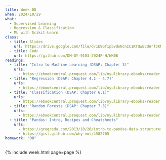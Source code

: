 ```yaml
---
title: Week 08
when: 2024/10/29
what:
  - Supervised Learning
  - Regression & Classification
  - ML with Scikit-Learn
class:
  - title: Slides
    url: https://drive.google.com/file/d/1E9Gf1pbvdoNcnIC1KTQwECdArfJKMtWY/
  - title: Code
    url: https://github.com/DM-GY-9103-2024F-H/WK08
readings:
  - title: "Intro to Machine Learning (DSAP: Chapter 3)"
    urls:
      - https://ebookcentral.proquest.com/lib/nyulibrary-ebooks/reader.action?docID=5264120&ppg=124
  - title: "Regression (DSAP: Chapter 4.1 - 4.7)"
    urls:
      - https://ebookcentral.proquest.com/lib/nyulibrary-ebooks/reader.action?docID=5264120&ppg=168
  - title: "Classification (DSAP: Chapter 6.1)"
    urls:
      - https://ebookcentral.proquest.com/lib/nyulibrary-ebooks/reader.action?docID=5264120&ppg=232
  - title: "Random Forests (DSAP: Chapter 7.3)"
    urls:
      - https://ebookcentral.proquest.com/lib/nyulibrary-ebooks/reader.action?docID=5264120&ppg=302
  - title: "Pandas: Intro, Recipes and Cheatsheets"
    urls:
      - https://gregreda.com/2013/10/26/intro-to-pandas-data-structures/
      - https://gist.github.com/why-not/4582705
homework: "08"
---
```

{% include week.html page=page %}
